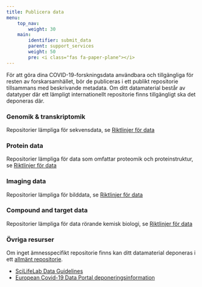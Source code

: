 ```yaml
---
title: Publicera data
menu:
    top_nav:
        weight: 30
    main:
        identifier: submit_data
        parent: support_services
        weight: 50
        pre: <i class="fas fa-paper-plane"></i>
---
```


För att göra dina COVID-19-forskningsdata användbara och tillgängliga för resten av forskarsamhället, bör de publiceras i ett publikt repositorie tillsammans med beskrivande metadata.
Om ditt datamaterial består av datatyper där ett lämpligt internationellt repositorie finns tillgängligt ska det deponeras där.

### Genomik &amp; transkriptomik
Repositorier lämpliga för sekvensdata, se [Riktlinjer för data](genomics_transcriptomics/guidelines/)
 
### Protein data
Repositorier lämpliga för data som omfattar proteomik och proteinstruktur, se [Riktlinjer för data](protein_data/guidelines/)

### Imaging data
Repositorier lämpliga för bilddata, se [Riktlinjer för data](imaging_data/guidelines/)

### Compound and target data
Repositorier lämpliga för data rörande kemisk biologi, se [Riktlinjer för data](compound_and_target_data/guidelines/)

### Övriga resurser
Om inget ämnesspecifikt repositorie finns kan ditt datamaterial deponeras i ett [allmänt repositorie](../general_data_repository).
* [SciLifeLab Data Guidelines](https://scilifelab-data-guidelines.readthedocs.io/en/latest/docs/index.html)
* [European Covid-19 Data Portal deponeringsinformation](https://www.covid19dataportal.org/submit-data)
